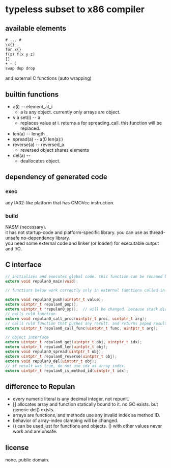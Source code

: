 # typeless subset to x86 compiler

## available elements

``` txt
# ... #
\x{}
for x{}
f(x) f(x y z)
[]
+ - :
swap dup drop
```

and external C functions (auto wrapping)

## builtin functions

* a(i) -- element_at_i
  * a is any object. currently only arrays are object.
* v a set(i) -- a
  * replaces value at i. returns a for spreading_call. this function will be replaced.
* len(a) -- length
* spread(a) -- a(0 len(a):)
* reverse(a) -- reversed_a
  * reversed object shares elements
* del(a) --
  * deallocates object.

## dependency of generated code

### exec

any IA32-like platform that has CMOVcc instruction.

### build

NASM (necessary).  
it has not startup-code and platform-specific library. you can use as thread-unsafe no-dependency library.  
you need some external code and linker (or loader) for executable output and I/O.

## C interface

``` c
// initializes and executes global code. this function can be renamed by compiler option.
extern void repulan0_main(void);

// functions below work correctly only in external functions called in repulan0_main() (this behavior will be changed).

extern void repulan0_push(uintptr_t value);
extern uintptr_t repulan0_pop();
extern uintptr_t *repulan0_sp();  // will be changed. because stack direction depends on x86.
// calls rul0 function
extern void repulan0_call_proc(uintptr_t proc, uintptr_t arg);
// calls rul0 function that pushes any result. and returns poped result.
extern uintptr_t repulan0_call_func(uintptr_t func, uintptr_t arg);

// object interface
extern uintptr_t repulan0_get(uintptr_t obj, uintptr_t idx);
extern uintptr_t repulan0_len(uintptr_t obj);
extern void repulan0_spread(uintptr_t obj);
extern uintptr_t repulan0_reverse(uintptr_t obj);
extern void repulan0_del(uintptr_t obj);
// if result was true, do not use idx as array index.
extern uintptr_t repulan0_is_method_id(uintptr_t idx);
```

## difference to Repulan

* every numeric literal is any decimal integer, not repunit.  
* [] allocates array and function statically bound to it. no GC exists. but generic del() exists.  
* arrays are functions, and methods use any invalid index as method ID.
* behavior of array-index clamping will be changed.  
* () can be used just for functions and objects. () with other values never work and are unsafe.  

## license

none. public domain.
